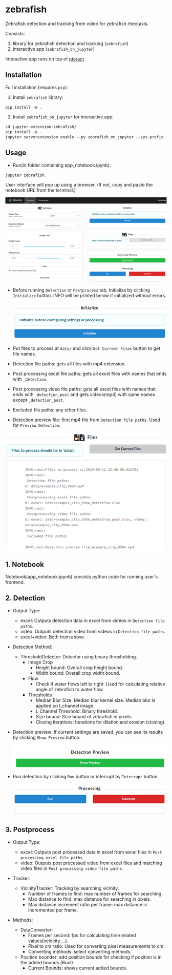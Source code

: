 # zebrafish  

Zebrafish detection and tracking from video for zebrafish rheotaxis.

Consists:
  1. library for zebrafish detection and tracking (`zebrafish`)
  2. interactive app (`zebrafish_on_jupyter`)

Interactive app runs on top of [nteract](https://github.com/nteract/nteract)

## Installation

Full installation (requires `pip`):

  1. Install `zebrafish` library:

  ```
  pip install -e .
  ```

  1. Install `zebrafish_on_jupyter` for interactive app:

  ```
  cd jupyter-extension-zebrafish/
  pip install -e .
  jupyter serverextension enable --py zebrafish_on_jupyter --sys-prefix
  ```

## Usage

- Run(in folder containing app_notebook.ipynb):

```
jupyter zebrafish.
```

User interface will pop up using a browser. (If not, copy and paste the notebook URL from the terminal.)

  ![Front](doc/image/front.png?raw=true)

- Before running `Detection` or `Postprocess` tab, Initialize by clicking `Initialize` button. INFO will be printed below if initialized without errors.

  ![Initialize](doc/image/initialize.png?raw=true)

- Put files to process at `data/` and click `Get Current Files` button to get file names.
 - Detection file paths: gets all files with mp4 extension.
 - Post processing excel file paths: gets all excel files with names that ends with `_detection`.
 - Post processing video file paths: gets all excel files with names that ends with `_detection_post` and gets videos(mp4) with same names except `_detection_post`.
 - Excluded file paths: any other files.
 - Detection preview file: first mp4 file from `Detection file paths`. Used for `Preview Detection`.

 ![GetFiles](doc/image/get_files.png?raw=true)


## 1. Notebook

Notebook(app_notebook.ipynb) consists python code for running user's frontend.

## 2. Detection

- Output Type:
  - excel: Outputs detection data in excel from videos in `Detection file paths`.
  - video: Outputs detection video from videos in `Detection file paths`.
  - excel+video: Both from above.

- Detection Method:
  - ThresholdDetector: Detector using binary thresholding.
    - Image Crop
      - Height bound: Overall crop height bound.
      - Width bound: Overall crop width bound.
    - Flow
      - Check if water flows left to right: Used for calculating relative angle of zebrafish to water flow.
    - Thresholds
      - Median Blur Size: Median blur kernel size. Median blur is applied on l_channel image. 
      - L Channel Threshold: Binary threshold.
      - Size bound: Size bound of zebrafish in pixels.
      - Closing iterations: Iterations for dilation and erosion (closing).

- Detection preview:
  If current settings are saved, you can see its results by clicking `Show Preview` button.

  ![Preview](doc/image/preview.png?raw=true)

- Run detection by clicking `Run` button or interrupt by `Interrupt` button.

  ![Run](doc/image/run.png?raw=true)

## 3. Postprocess

- Output Type:
  - excel: Outputs post processed data in excel from excel files in `Post processing excel file paths`.
  - video: Outputs post processed video from excel files and matching video files in `Post processing video file paths`.

- Tracker:
  - VicinityTracker: Tracking by searching vicinity.
    - Number of frames to find: max number of frames for searching.
    - Max distance to find: max distance for searching in pixels.
    - Max distance increment ratio per frame: max distance is incremented per frame.

- Methods:
  - DataConverter:
    - Frames per second: fps for calculating time related values(velocity ...).
    - Pixel to cm ratio: Used for converting pixel measurements to cm.
    - Converting methods: select converting methods.
  - Position bounder: add position bounds for checking if position is in the added bounds.(Bool)
    - Current Bounds: shows current added bounds.
